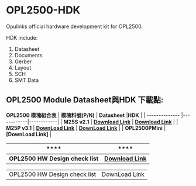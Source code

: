 # OPL2500-HDK
Opulinks official hardware development kit for OPL2500.

HDK include:
1. Datasheet
2. Documents  
3. Gerber  
4. Layout  
5. SCH  
6. SMT Data


## OPL2500 Module Datasheet與HDK 下載點:

**OPL2500 模塊組合表**
| **模塊料號(P/N)**    | **Datasheet** |**HDK** |
| -------------- |------------|------------|
| **M25S v2.1**      | **[Download Link](https://github.com/Opulinks-Tech/OPL2500A0-HDK/blob/main/OPL2500S-i5006_OP25%20datasheet_DSCN_1.0.pdf)**  | **[Download Link](https://github.com/Opulinks-Tech/OPL2500A0-HDK/blob/main/M25S%20V2.1.rar)** |
| **M25P v3.1**      | **[DownLoad Link](https://github.com/Opulinks-Tech/OPL2500A0-HDK/blob/main/OPL2500P-i5005_OP25_ePA%20datasheet_DSCN_1.0.pdf)** | **[DownLoad Link](https://github.com/Opulinks-Tech/OPL2500A0-HDK/blob/main/M25P-V3.1.rar)** | 
| **OPL2500PMini**  | **[DownLoad Link]** |

| ****    | **** |
| -------------- |------------|
**OPL2500 HW Design check list** | **[Download Link](https://github.com/Opulinks-Tech/OPL2500A0-HDK/blob/main/OPL2500%20HW%20Design%20check%20list_V2.0.xlsx)** | 


<table>
  <tr>
   <tr>
    <td>OPL2500 HW Design check list</td>
    <td>DownLoad Link</td>

